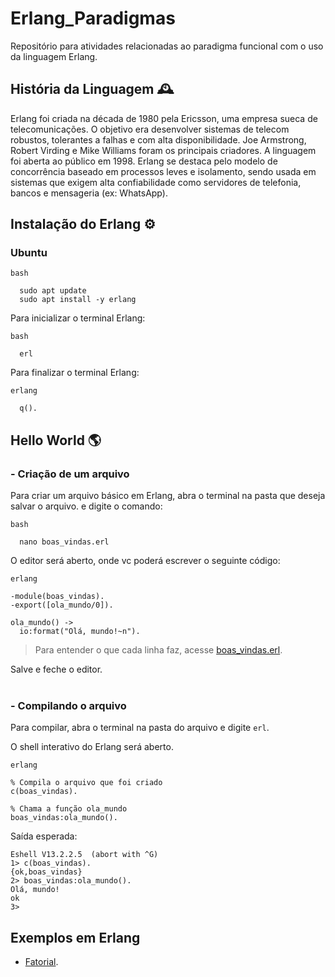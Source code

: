 # Erlang_Paradigmas
Repositório para atividades relacionadas ao paradigma funcional com o uso da linguagem Erlang.

## História da Linguagem 🕰️

Erlang foi criada na década de 1980 pela Ericsson, uma empresa sueca de telecomunicações. O objetivo era desenvolver sistemas de telecom robustos, tolerantes a falhas e com alta disponibilidade. Joe Armstrong, Robert Virding e Mike Williams foram os principais criadores. A linguagem foi aberta ao público em 1998. Erlang se destaca pelo modelo de concorrência baseado em processos leves e isolamento, sendo usada em sistemas que exigem alta confiabilidade como servidores de telefonia, bancos e mensageria (ex: WhatsApp).

## Instalação do Erlang ⚙️

### Ubuntu

```
bash

  sudo apt update
  sudo apt install -y erlang
```

Para inicializar o terminal Erlang:
```
bash

  erl
```

Para finalizar o terminal Erlang:
```
erlang

  q().
```

## Hello World 🌎
### - Criação de um arquivo

Para criar um arquivo básico em Erlang, abra o terminal na pasta que deseja salvar o arquivo. e digite o comando:
```
bash

  nano boas_vindas.erl
```

O editor será aberto, onde vc poderá escrever o seguinte código:
```
erlang

-module(boas_vindas).
-export([ola_mundo/0]).

ola_mundo() ->  
  io:format("Olá, mundo!~n").
```
> Para entender o que cada linha faz,  acesse [boas_vindas.erl](https://github.com/Vitor-Ribe/Erlang_Paradigmas/blob/main/examples/boas_vindas.erl).

Salve e feche o editor. <br><br>



### - Compilando o arquivo
Para compilar, abra o terminal na pasta do arquivo e digite ```erl```.

O shell interativo do Erlang será aberto.
```
erlang

% Compila o arquivo que foi criado
c(boas_vindas).

% Chama a função ola_mundo
boas_vindas:ola_mundo().
```


Saída esperada:
```
Eshell V13.2.2.5  (abort with ^G)
1> c(boas_vindas).
{ok,boas_vindas}
2> boas_vindas:ola_mundo().
Olá, mundo!
ok
3> 
```

## Exemplos em Erlang

- [Fatorial](https://github.com/Vitor-Ribe/Erlang_Paradigmas/blob/main/examples/fatorial.erl).
